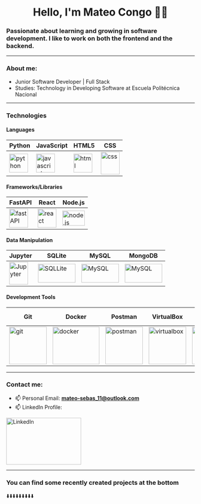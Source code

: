<h1 align="center">Hello, I'm Mateo Congo 👋🏽</h1>

### Passionate about learning and growing in software development. I like to work on both the frontend and the backend.

---

### About me:

- Junior Software Developer | Full Stack
- Studies: Technology in Developing Software at Escuela Politécnica Nacional

---

### Technologies

#### Languages
| Python | JavaScript | HTML5 | CSS |
|--------|------------|-------|-----|
| <img src="https://prepinstadotcom.s3.ap-south-1.amazonaws.com/wp-content/uploads/2020/07/python-removebg-preview.webp" alt="python" width="50" height="50"/> | <img src="https://cdn2.iconfinder.com/data/icons/designer-skills/128/code-programming-javascript-software-develop-command-language-512.png" alt="javascript" width="50" height="50"/> | <img src="https://serprogramador.com.ar/wp-content/uploads/2018/09/Html5_diseno_web-1.png" alt="html" width="50" height="50"/> | <img src="https://upload.wikimedia.org/wikipedia/commons/thumb/d/d5/CSS3_logo_and_wordmark.svg/800px-CSS3_logo_and_wordmark.svg.png" alt="css" width="50" height="60"/> |

#### Frameworks/Libraries
| FastAPI | React | Node.js |
|---------|-------|---------|
| <img src="https://cdn.worldvectorlogo.com/logos/fastapi.svg" alt="fastAPI" width="50" height="50"/> | <img src="https://upload.wikimedia.org/wikipedia/commons/thumb/4/47/React.svg/1200px-React.svg.png" alt="react" width="50" height="50"/> | <img src="https://upload.wikimedia.org/wikipedia/commons/thumb/d/d9/Node.js_logo.svg/1200px-Node.js_logo.svg.png" alt="node.js" width="60" height="40"/> |

#### Data Manipulation
| Jupyter | SQLite | MySQL | MongoDB |
|---------|--------|-------|-------|
| <img src="https://upload.wikimedia.org/wikipedia/commons/thumb/3/38/Jupyter_logo.svg/883px-Jupyter_logo.svg.png" alt="Jupyter" width="50" height="60"/> | <img src="https://upload.wikimedia.org/wikipedia/commons/thumb/3/38/SQLite370.svg/2560px-SQLite370.svg.png" alt="SQLLite" width="100" height="50"/> | <img src="https://zonatecnologicaecc.com/wp-content/uploads/2022/11/MySQL-logo.png" alt="MySQL" width="100" height="50"/> | <img src="https://upload.wikimedia.org/wikipedia/commons/thumb/9/93/MongoDB_Logo.svg/2560px-MongoDB_Logo.svg.png" alt="MySQL" width="100" height="50"/>|


#### Development Tools
| Git | Docker | Postman | VirtualBox | Swagger | Visual Studio Code | PyCharm |
|-----|--------|---------|------------|---------|--------------------|---------|
| <img src="https://upload.wikimedia.org/wikipedia/commons/thumb/3/3f/Git_icon.svg/2048px-Git_icon.svg.png" alt="git" width="100" height="100"/> | <img src="https://1000logos.net/wp-content/uploads/2021/11/Docker-Logo-2013.png" alt="docker" width="125" height="100"/> | <img src="https://cdn.worldvectorlogo.com/logos/postman.svg" alt="postman" width="100" height="100"/> | <img src="https://upload.wikimedia.org/wikipedia/commons/d/d5/Virtualbox_logo.png" alt="virtualbox" width="100" height="100"/> | <img src="https://static-00.iconduck.com/assets.00/swagger-icon-1024x1024-09037v1r.png" alt="swagger" width="100" height="100"/> | <img src="https://uxwing.com/wp-content/themes/uxwing/download/brands-and-social-media/visual-studio-code-icon.png" alt="visual studio code" width="100" height="100"/> | <img src="https://upload.wikimedia.org/wikipedia/commons/thumb/1/1d/PyCharm_Icon.svg/250px-PyCharm_Icon.svg.png" alt="PyCharm" width="100" height="100"/> |


---

### Contact me:

- 📫 Personal Email: **mateo-sebas_11@outlook.com**
- 📫 LinkedIn Profile:

<a href="https://www.linkedin.com/in/mateo-congo-b65a0a27b/" target="_blank"><img src="https://download.logo.wine/logo/LinkedIn/LinkedIn-Logo.wine.png" alt="LinkedIn" width="200" height="125"></a>

---

### You can find some recently created projects at the bottom

  ⬇️⬇️⬇️⬇️⬇️⬇️⬇️⬇️⬇️

